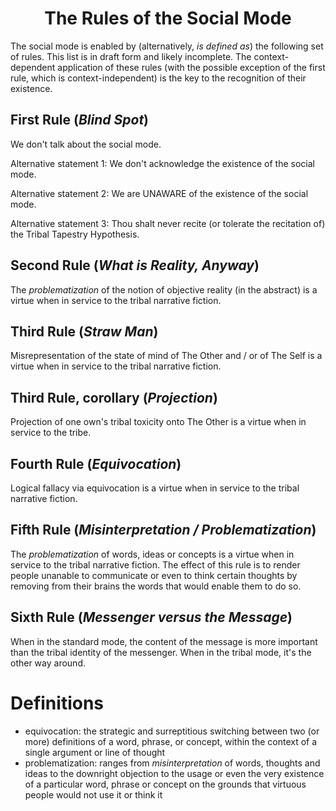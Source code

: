 <h1 align="center" >The Rules of the Social Mode</h1>

The social mode is enabled by (alternatively, *is defined as*) the following set of rules. This list is in draft form and likely incomplete. The context-dependent application of these rules (with the possible exception of the first rule, which is context-independent) is the key to the recognition of their existence.

## First Rule (_Blind Spot_)

We don't talk about the social mode.

Alternative statement 1: We don't acknowledge the existence of the social mode.

Alternative statement 2: We are UNAWARE of the existence of the social mode.

Alternative statement 3: Thou shalt never recite (or tolerate the recitation of) the Tribal Tapestry Hypothesis.

## Second Rule (_What is Reality, Anyway_)

The *problematization* of the notion of objective reality (in the abstract) is a virtue when in service to the tribal narrative fiction.

## Third Rule (_Straw Man_)

Misrepresentation of the state of mind of The Other and / or of The Self is a virtue when in service to the tribal narrative fiction.

## Third Rule, corollary (_Projection_)

Projection of one own's tribal toxicity onto The Other is a virtue when in service to the tribe.

## Fourth Rule (_Equivocation_)

Logical fallacy via equivocation is a virtue when in service to the tribal narrative fiction.

## Fifth Rule (_Misinterpretation / Problematization_)

The *problematization* of words, ideas or concepts is a virtue when in service to the tribal narrative fiction. The effect of this rule is to render people unanable to communicate or even to think certain thoughts by removing from their brains the words that would enable them to do so.

## Sixth Rule (_Messenger versus the Message_)

When in the standard mode, the content of the message is more important than the tribal identity of the messenger. When in the tribal mode, it's the other way around.

# Definitions

- equivocation: the strategic and surreptitious switching between two (or more) definitions of a word, phrase, or concept, within the context of a single argument or line of thought
- problematization: ranges from *misinterpretation* of words, thoughts and ideas to the downright objection to the usage or even the very existence of a particular word, phrase or concept on the grounds that virtuous people would not use it or think it
